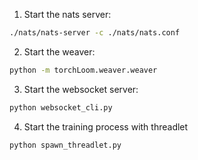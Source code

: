 1. Start the nats server:

```sh
./nats/nats-server -c ./nats/nats.conf
```

2. Start the weaver:

```sh
python -m torchLoom.weaver.weaver
```

3. Start the websocket server:

```sh
python websocket_cli.py
```

4. Start the training process with threadlet

```sh
python spawn_threadlet.py
```